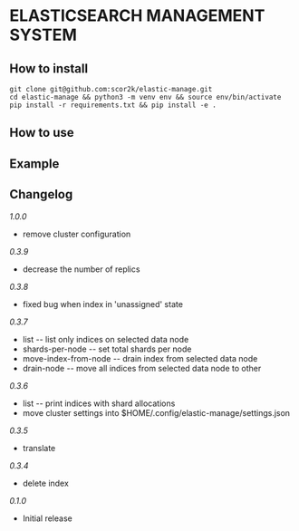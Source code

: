 # ELASTICSEARCH MANAGEMENT SYSTEM

## How to install

```
git clone git@github.com:scor2k/elastic-manage.git
cd elastic-manage && python3 -m venv env && source env/bin/activate
pip install -r requirements.txt && pip install -e .
```

## How to use


## Example



## Changelog
*1.0.0*
  - remove cluster configuration

*0.3.9*
  - decrease the number of replics

*0.3.8*
  - fixed bug when index in 'unassigned' state

*0.3.7*
  - list -- list only indices on selected data node
  - shards-per-node -- set total shards per node 
  - move-index-from-node -- drain index from selected data node
  - drain-node -- move all indices from selected data node to other

*0.3.6*
  - list -- print indices with shard allocations
  - move cluster settings into $HOME/.config/elastic-manage/settings.json 

*0.3.5*
  - translate

*0.3.4*
  - delete index

*0.1.0*
  - Initial release
